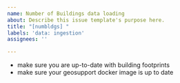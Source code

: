 ```yaml
---
name: Number of Buildings data loading
about: Describe this issue template's purpose here.
title: "[numbldgs] "
labels: 'data: ingestion'
assignees: ''

---
```


- make sure you are up-to-date with building footprints
- make sure your geosupport docker image is up to date

